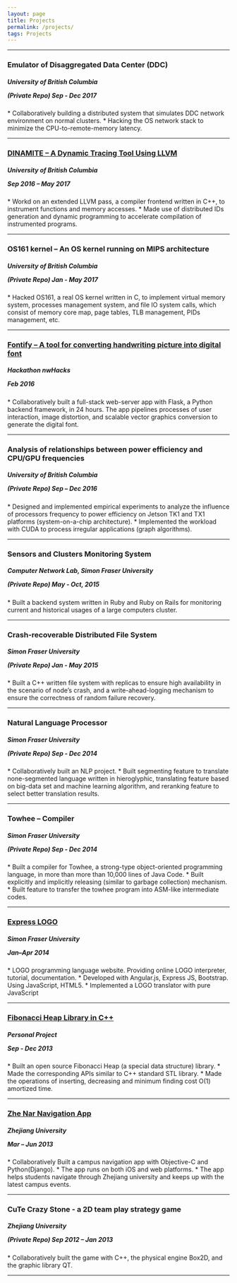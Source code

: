 ```yaml
---
layout: page
title: Projects
permalink: /projects/
tags: Projects
---
```


<hr>

### Emulator of Disaggregated Data Center (DDC)
<h5> University of British Columbia <p class="right-align"><i>(Private Repo)</i> Sep - Dec 2017</p></h5>
* Collaboratively building a distributed system that simulates DDC network environment on normal clusters.
* Hacking the OS network stack to minimize the CPU-to-remote-memory latency.

<hr>

<h3> <a href="https://dinamite-toolkit.github.io/">DINAMITE – A Dynamic Tracing Tool Using LLVM</a></h3>
<h5>University of British Columbia <p class="right-align"> Sep 2016 – May 2017</p></h5>
* Workd on an extended LLVM pass, a compiler frontend written in C++, to instrument functions and memory accesses.
* Made use of distributed IDs generation and dynamic programming to accelerate compilation of instrumented programs.

<hr>

### OS161 kernel – An OS kernel running on MIPS architecture
<h5> University of British Columbia <p class="right-align"><i>(Private Repo)</i> Jan - May 2017</p></h5>
* Hacked OS161, a real OS kernel written in C, to implement virtual memory system, processes management system, and file IO system calls, which consist of memory core map, page tables, TLB management, PIDs management, etc.

<hr>

<h3><a href="https://github.com/fontify">Fontify – A tool for converting handwriting picture into digital font </a></h3>
<h5> Hackathon nwHacks <p class="right-align">Feb 2016</p></h5>
* Collaboratively built a full-stack web-server app with Flask, a Python backend framework, in 24 hours. The app pipelines processes of user interaction, image distortion, and scalable vector graphics conversion to generate the digital font.

<hr>

### Analysis of relationships between power efficiency and CPU/GPU frequencies
<h5> University of British Columbia <p class="right-align"><i>(Private Repo)</i> Sep – Dec 2016</p></h5>
* Designed and implemented empirical experiments to analyze the influence of processors frequency to power efficiency on Jetson TK1 and TX1 platforms (system-on-a-chip architecture).
* Implemented the workload with CUDA to process irregular applications (graph algorithms).

<hr>

### Sensors and Clusters Monitoring System
<h5> Computer Network Lab, Simon Fraser University <p class="right-align"><i>(Private Repo)</i> May - Oct, 2015</p></h5>
* Built a backend system written in Ruby and Ruby on Rails for monitoring current and historical usages of a large computers cluster.

<hr>

### Crash-recoverable Distributed File System
<h5> Simon Fraser University <p class="right-align"><i>(Private Repo)</i> Jan - May 2015</p></h5>
* Built a C++ written file system with replicas to ensure high availability in the scenario of node’s crash, and a write-ahead-logging mechanism to ensure the correctness of random failure recovery.

<hr>

### Natural Language Processor
<h5> Simon Fraser University <p class="right-align"><i>(Private Repo)</i> Sep - Dec 2014</p></h5>
* Collaboratively built an NLP project.
* Built segmenting feature to translate none-segmented language written in hieroglyphic, translating feature based on big-data set and machine learning algorithm, and reranking feature to select better translation results.

<hr>

### Towhee – Compiler
<h5> Simon Fraser University <p class="right-align"><i>(Private Repo)</i> Sep - Dec 2014</p></h5>
* Built a compiler for Towhee, a strong-type object-oriented programming language, in more than more than 10,000 lines of Java Code.
* Built explicitly and implicitly releasing (similar to garbage collection) mechanism.
* Built feature to transfer the towhee program into ASM-like intermediate codes.

<hr>

<h3><a href="https://github.com/Louis-Ye/Logo-470">Express LOGO</a></h3>
<h5> Simon Fraser University <p class="right-align">Jan–Apr 2014</p></h5>
* LOGO programming language website. Providing online LOGO interpreter, tutorial, documentation.
* Developed with Angular.js, Express JS, Bootstrap. Using JavaScript, HTML5.
* Implemented a LOGO translator with pure JavaScript

<hr>

<h3><a href="https://github.com/Louis-Ye/FibonacciHeap">Fibonacci Heap Library in C++</a></h3>
<h5> Personal Project <p class="right-align">Sep - Dec 2013</p></h5>
* Built an open source Fibonacci Heap (a special data structure) library.
* Made the corresponding APIs similar to C++ standard STL library.
* Made the operations of inserting, decreasing and minimum finding cost O(1) amortized time.

<hr>

<h3><a href="https://github.com/Louis-Ye/ZheNarWeb">Zhe Nar Navigation App</a></h3>
<h5> Zhejiang University <p class="right-align">Mar – Jun 2013</p></h5>
* Collaboratively Built a campus navigation app with Objective-C and Python(Django).
* The app runs on both iOS and web platforms.
* The app helps students navigate through Zhejiang university and keeps up with the latest campus events. 

<hr>

### CuTe Crazy Stone - a 2D team play strategy game
<h5> Zhejiang University <p class="right-align"><i>(Private Repo)</i> Sep 2012 – Jan 2013</p></h5>
* Collaboratively built the game with C++, the physical engine Box2D, and the graphic library QT.

<hr>